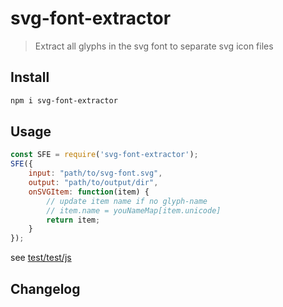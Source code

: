 # svg-font-extractor
> Extract all glyphs in the svg font to separate svg icon files

## Install
```sh
npm i svg-font-extractor
```

## Usage
```js
const SFE = require('svg-font-extractor');
SFE({
    input: "path/to/svg-font.svg",
    output: "path/to/output/dir",
    onSVGItem: function(item) {
        // update item name if no glyph-name
        // item.name = youNameMap[item.unicode]
        return item;
    }
});

```
see [test/test/js](/test/test.js)

## Changelog

